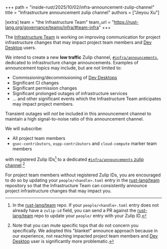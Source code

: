 +++
path = "inside-rust/2025/10/02/infra-announcement-zulip-channel"
title = "Infrastructure announcement zulip channel"
authors = ["Jieyou Xu"]

[extra]
team = "the Infrastructure Team"
team_url = "https://rust-lang.org/governance/teams/infra/#team-infra"
+++

The [Infrastructure Team][infra-team] is working on improving communication for
project infrastructure changes that may impact project team members and [Dev
Desktop][dev-desktop] users.

We intend to create a new **low traffic** Zulip channel,
[`#infra/announcements`], dedicated to infrastructure change announcements.
Examples of announcement topics may include, but are not limited to:

- Commissioning/decommissioning of [Dev Desktops][dev-desktop]
- Significant CI changes
- Significant permission changes
- Significant prolonged outages of infrastructure services
- ... and other significant events which the Infrastructure Team anticipates may
  impact project members.

Transient outages will _not_ be included in this announcement channel to
maintain a high signal-to-noise ratio of this announcement channel.

We will subscribe:

- All project team members
- `gsoc-contributors`, `ospp-contributors` and `cloud-compute` marker team
  members

with registered Zulip IDs[^team-repo] to a dedicated [`#infra/announcements`
zulip channel][`#infra/announcements`].[^mute]

For project team members without registered Zulip IDs, you are encouraged to do
so by updating your `people/<handle>.toml` entry in the [rust-lang/team]
repository so that the Infrastructure Team can consistently announce project
infrastructure changes that may impact you. 


[^team-repo]: In the [rust-lang/team] repo. If your `people/<handle>.toml` entry
    does not already have a `zulip-id` field, you can send a PR against the
    [rust-lang/team] repo to update your `people/` entry with your Zulip ID.
[^mute]: Note that you can mute specific tops that do not concern you
    specifically. We adopted this "blanket" announce approach because in our
    experience, not reaching impacted project team members and [Dev
    Desktop][dev-desktop] user is significantly more problematic.


[infra-team]: https://rust-lang.org/governance/teams/infra/#team-infra
[dev-desktop]: https://forge.rust-lang.org/infra/docs/dev-desktop.html
[rust-lang/team]: https://github.com/rust-lang/team
[`#infra/announcements`]:
    https://rust-lang.zulipchat.com/#narrow/channel/533458-t-infra.2Fannouncements
